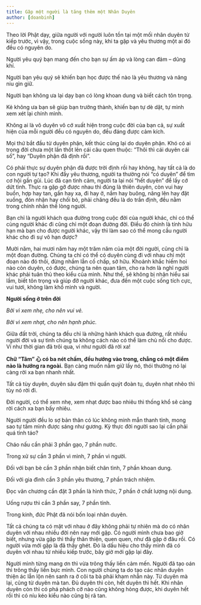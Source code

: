 ```yaml
---
title: Gặp một người là tăng thêm một Nhân Duyên
author: [doanbinh]
---
```


Theo lời Phật dạy, giữa người với người luôn tồn tại một mối nhân duyên từ kiếp trước, vì vậy, trong cuộc sống này, khi ta gặp và yêu thương một ai đó đều có nguyên do.


Người yêu quý bạn mang đến cho bạn sự ấm áp và lòng can đảm – dũng khí.

Người bạn yêu quý sẽ khiến bạn học được thế nào là yêu thương và nâng niu gìn giữ.

Người bạn không ưa lại dạy bạn có lòng khoan dung và biết cách tôn trọng.

Kẻ không ưa bạn sẽ giúp bạn trưởng thành, khiến bạn tự dè dặt, tự mình xem xét lại chính mình.

Không ai là vô duyên vô cớ xuất hiện trong cuộc đời của bạn cả, sự xuất hiện của mỗi người đều có nguyên do, đều đáng được cảm kích.

Mọi thứ bắt đầu từ duyên phận, kết thúc cũng lại do duyên phận. Khó có ai trong đời chưa một lần thốt lên cái câu quen thuộc: “Thôi thì cái duyên cái số”, hay “Duyên phận đã định rồi”.

Có phải thực sự duyên phận đã được trời định rồi hay không, hay tất cả là do con người tự tạo? Khi đầy yêu thương, người ta thường nói “có duyên” để tìm cơ hội gần gũi. Lúc đã cạn tình cảm, người ta lại nói “hết duyên” để lấy cớ dứt tình. Thực ra gặp gỡ được nhau thì đúng là thiên duyên, còn vui hay buồn, hợp hay tan, gần hay xa, đi hay ở, nắm hay buông, nâng lên hay đặt xuống, đón nhận hay chối bỏ, phải chăng đều là do trần định, đều nằm trong chính nhân thế lòng người.

Bạn chỉ là người khách qua đường trong cuộc đời của người khác, chỉ có thể cùng người khác đi cũng chỉ một đoạn đường đời. Điều đó chính là tính hữu hạn mà bạn cho được người khác, vậy thì làm sao có thể mong cầu người khác cho đi sự vô hạn được?

Mười năm, hai mươi năm hay một trăm năm của một đời người, cũng chỉ là một đoạn đường. Chúng ta chỉ có thể có duyên cùng đi với nhau chỉ một đoạn nào đó thôi, đừng nhầm lẫn cố chấp, sở hữu. Khoảnh khắc hiếm hoi nào còn duyên, có được, chúng ta nên quan tâm, cho ra hơn là nghĩ người khác phải tuân thủ theo kiểu của mình. Như thế, sẽ không bị nhận hiểu sai lầm, biết tôn trọng và giúp đỡ người khác, đưa đến một cuộc sống tích cực, vui tươi, không làm khổ mình và người.

**Người sống ở trên đời**

*Bởi vì xem nhẹ, cho nên vui vẻ.*

*Bởi vì xem nhạt, cho nên hạnh phúc.*

Giữa đất trời, chúng ta đều chỉ là những hành khách qua đường, rất nhiều người đời và sự tình chúng ta không cách nào có thể làm chủ nổi cho được. Ví như thời gian đã trôi qua, ví như người đã rời xa!

**Chữ “Tâm” 心 có ba nét chấm, đều hướng vào trong, chẳng có một điểm nào là hướng ra ngoài.** Bạn càng muốn nắm giữ lấy nó, thói thường nó lại càng rời xa bạn nhanh nhất.

Tất cả tùy duyên, duyên sâu đậm thì quấn quýt đoàn tụ, duyên nhạt nhẽo thì tùy nó rời đi.

Đời người, có thể xem nhẹ, xem nhạt được bao nhiêu thì thống khổ sẽ càng rời cách xa bạn bấy nhiêu.


Người người đều lo sợ bản thân có lúc không minh mẫn thanh tỉnh, mong sao tự tâm mình được sáng như gương. Kỳ thực đời người sao lại cần phải quá tỉnh táo?

Cháo nấu cần phải 3 phần gạo, 7 phần nước.

Trong xử sự cần 3 phần vì mình, 7 phần vì người.

Đối với bạn bè cần 3 phần nhận biết chân tình, 7 phần khoan dung.

Đối với gia đình cần 3 phần yêu thương, 7 phần trách nhiệm.

Đọc văn chương cần đặt 3 phần là hình thức, 7 phần ở chất lượng nội dung.

Uống rượu thì cần 3 phần say, 7 phần tỉnh.

Trong kinh, đức Phật đã nói bốn loại nhân duyên.

Tất cả chúng ta có mặt với nhau ở đây không phải tự nhiên mà do có nhân duyên với nhau nhiều đời nên nay mới gặp. Có người mình chưa bao giờ biết, nhưng vừa gặp thì thấy thân thiện, quen quen, như đã gặp ở đâu rồi. Có người vừa mới gặp là đã thấy ghét. Đó là dấu hiệu cho thấy mình đã có duyên với nhau từ nhiều kiếp trước, bây giờ mới gặp lại đây.

Người mình từng mang ơn thì vừa trông thấy liền cảm mến. Người đã tạo oán thì trông thấy liền bực mình. Con người chúng ta do tạo các nhân duyên thiện ác lẫn lộn nên sanh ra ở cõi ta bà phải kham nhẫn này. Từ duyên mà lại, cũng từ duyên mà tan. Đủ duyên thì còn, hết duyên thì hết. Khi nhân duyên còn thì có phá phách cỡ nào cũng không hỏng được, khi duyên hết rồi thì có níu kéo kiểu nào cũng bị rã tan.
